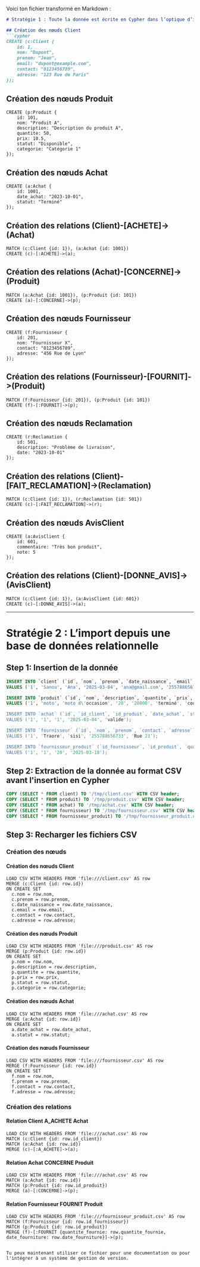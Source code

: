 Voici ton fichier transformé en Markdown :

```markdown
# Stratégie 1 : Toute la donnée est écrite en Cypher dans l’optique d’importer

## Création des nœuds Client
```cypher
CREATE (c:Client {
    id: 1,
    nom: "Dupont",
    prenom: "Jean",
    email: "dupont@example.com",
    contact: "0123456789",
    adresse: "123 Rue de Paris"
});
```

## Création des nœuds Produit
```cypher
CREATE (p:Produit {
    id: 101,
    nom: "Produit A",
    description: "Description du produit A",
    quantite: 50,
    prix: 10.5,
    statut: "Disponible",
    categorie: "Catégorie 1"
});
```

## Création des nœuds Achat
```cypher
CREATE (a:Achat {
    id: 1001,
    date_achat: "2023-10-01",
    statut: "Terminé"
});
```

## Création des relations (Client)-[ACHETE]->(Achat)
```cypher
MATCH (c:Client {id: 1}), (a:Achat {id: 1001})
CREATE (c)-[:ACHETE]->(a);
```

## Création des relations (Achat)-[CONCERNE]->(Produit)
```cypher
MATCH (a:Achat {id: 1001}), (p:Produit {id: 101})
CREATE (a)-[:CONCERNE]->(p);
```

## Création des nœuds Fournisseur
```cypher
CREATE (f:Fournisseur {
    id: 201,
    nom: "Fournisseur X",
    contact: "0123456789",
    adresse: "456 Rue de Lyon"
});
```

## Création des relations (Fournisseur)-[FOURNIT]->(Produit)
```cypher
MATCH (f:Fournisseur {id: 201}), (p:Produit {id: 101})
CREATE (f)-[:FOURNIT]->(p);
```

## Création des nœuds Reclamation
```cypher
CREATE (r:Reclamation {
    id: 501,
    description: "Problème de livraison",
    date: "2023-10-01"
});
```

## Création des relations (Client)-[FAIT_RECLAMATION]->(Reclamation)
```cypher
MATCH (c:Client {id: 1}), (r:Reclamation {id: 501})
CREATE (c)-[:FAIT_RECLAMATION]->(r);
```

## Création des nœuds AvisClient
```cypher
CREATE (a:AvisClient {
    id: 601,
    commentaire: "Très bon produit",
    note: 5
});
```

## Création des relations (Client)-[DONNE_AVIS]->(AvisClient)
```cypher
MATCH (c:Client {id: 1}), (a:AvisClient {id: 601})
CREATE (c)-[:DONNE_AVIS]->(a);
```

---

# Stratégie 2 : L’import depuis une base de données relationnelle

## Step 1: Insertion de la donnée

```sql
INSERT INTO `client` (`id`, `nom`, `prenom`, `date_naissance`, `email`, `contact`, `adresse`) 
VALUES ('1', 'Sanou', 'Ana', '2025-03-04', 'ana@gmail.com', '2557886567', 'rue 22');

INSERT INTO `produit` (`id`, `nom`, `description`, `quantite`, `prix`, `statut`, `categorie`) 
VALUES ('1', 'moto', 'moto d\'occasion', '20', '20000', 'terminé', 'couper');

INSERT INTO `achat` (`id`, `id_client`, `id_produit`, `date_achat`, `statut`) 
VALUES ('1', '1', '1', '2025-03-04', 'valide');

INSERT INTO `fournisseur` (`id`, `nom`, `prenom`, `contact`, `adresse`) 
VALUES ('1', 'Traore', 'sisi', '255788656733', 'Rue 23');

INSERT INTO `fournisseur_produit` (`id_fournisseur`, `id_produit`, `quantite_fournie`, `date_fourniture`) 
VALUES ('1', '1', '20', '2025-03-18');
```

## Step 2: Extraction de la donnée au format CSV avant l'insertion en Cypher

```sql
COPY (SELECT * FROM client) TO '/tmp/client.csv' WITH CSV header;
COPY (SELECT * FROM produit) TO '/tmp/produit.csv' WITH CSV header;
COPY (SELECT * FROM achat) TO '/tmp/achat.csv' WITH CSV header;
COPY (SELECT * FROM fournisseur) TO '/tmp/fournisseur.csv' WITH CSV header;
COPY (SELECT * FROM fournisseur_produit) TO '/tmp/fournisseur_produit.csv' WITH CSV header;
```

## Step 3: Recharger les fichiers CSV

### Création des nœuds

#### Création des nœuds Client
```cypher
LOAD CSV WITH HEADERS FROM 'file:///client.csv' AS row
MERGE (c:Client {id: row.id})
ON CREATE SET 
  c.nom = row.nom,
  c.prenom = row.prenom,
  c.date_naissance = row.date_naissance,
  c.email = row.email,
  c.contact = row.contact,
  c.adresse = row.adresse;
```

#### Création des nœuds Produit
```cypher
LOAD CSV WITH HEADERS FROM 'file:///produit.csv' AS row
MERGE (p:Produit {id: row.id})
ON CREATE SET 
  p.nom = row.nom,
  p.description = row.description,
  p.quantite = row.quantite,
  p.prix = row.prix,
  p.statut = row.statut,
  p.categorie = row.categorie;
```

#### Création des nœuds Achat
```cypher
LOAD CSV WITH HEADERS FROM 'file:///achat.csv' AS row
MERGE (a:Achat {id: row.id})
ON CREATE SET 
  a.date_achat = row.date_achat,
  a.statut = row.statut;
```

#### Création des nœuds Fournisseur
```cypher
LOAD CSV WITH HEADERS FROM 'file:///fournisseur.csv' AS row
MERGE (f:Fournisseur {id: row.id})
ON CREATE SET 
  f.nom = row.nom,
  f.prenom = row.prenom,
  f.contact = row.contact,
  f.adresse = row.adresse;
```

### Création des relations

#### Relation Client A_ACHETE Achat
```cypher
LOAD CSV WITH HEADERS FROM 'file:///achat.csv' AS row
MATCH (c:Client {id: row.id_client})
MATCH (a:Achat {id: row.id})
MERGE (c)-[:A_ACHETE]->(a);
```

#### Relation Achat CONCERNE Produit
```cypher
LOAD CSV WITH HEADERS FROM 'file:///achat.csv' AS row
MATCH (a:Achat {id: row.id})
MATCH (p:Produit {id: row.id_produit})
MERGE (a)-[:CONCERNE]->(p);
```

#### Relation Fournisseur FOURNIT Produit
```cypher
LOAD CSV WITH HEADERS FROM 'file:///fournisseur_produit.csv' AS row
MATCH (f:Fournisseur {id: row.id_fournisseur})
MATCH (p:Produit {id: row.id_produit})
MERGE (f)-[:FOURNIT {quantite_fournie: row.quantite_fournie, date_fourniture: row.date_fourniture}]->(p);
```
```

Tu peux maintenant utiliser ce fichier pour une documentation ou pour l'intégrer à un système de gestion de version.
